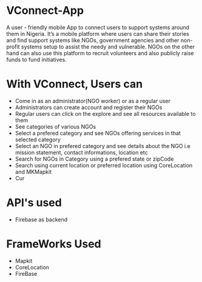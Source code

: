 # VConnect-App
 A user - friendly mobile App to connect users to support systems around them in Nigeria.  It’s a mobile platform where users can share their stories and find support systems like NGOs, government agencies and other non-profit systems setup to assist the needy and vulnerable. NGOs on the other hand can also use this platform to recruit volunteers and also publicly raise funds to fund initiatives. 


# With VConnect, Users can
 - Come in as an administrator(NGO worker) or as a regular user
 - Administrators can create account and register their NGOs
 - Regular users can click on the explore and see all resources available to them
 - See categories of various NGOs
 - Select a prefered category and see NGOs offering services in that selected category
 - Select an NGO in prefered category and see details about the NGO i.e mission statement, contact informations, location etc
 - Search for NGOs in Category using a prefered state or zipCode
 - Search using current location or preferred location using CoreLocation and MKMapkit
 - Cur
 
# API's used
- Firebase as backend

# FrameWorks Used
- Mapkit
- CoreLocation
- FireBase
